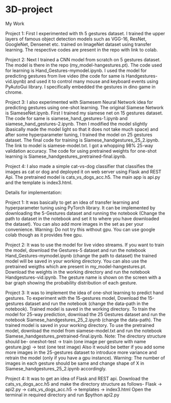 # 3D-project

My Work

Project 1:
First I experimented with th 5 gestures dataset. I trained the upper layers of famous object detection models such as 
VGG-16, ResNet, GoogleNet, Densenet etc. trained on ImageNet dataset using transfer learning. The respective codes are
present in the repo with link to colab.

Project 2:
Next I trained a CNN model from scratch on 5 gestures dataset. The model is there in the repo (my_model-hangestures.pt).
The code used for learning is Hand_Gestures-mymodel.ipynb. I used the model for predicting gestures from live video (the
code for same is Handgestures-vid.ipynb) and used it to control many mouse and keyboard events using PyAutoGui library.
I specifically embedded the gestures in dino game in chrome.

Project 3:
I also experimented with Siamesem Neural Network idea for predicting gestures using one-shot learning. The original
Siamese Network is SiameseNet.ipynb. First I trained my siamese net on 15 gestures dataset. The code for same is 
siamese_hand_gestures-1.ipynb and siamese_hand_gestures-2.ipynb. Then I modified the model slightly (basically
made the model light so that it does not take much space) and after some hyperparameter tuning, I trained the model
on 25 gestures dataset. The final code for training is Siamese_handgestures_25_2.ipynb. The link to model is 
siamese-model.txt. I got a whopping 98% 25-way validation accuracy. The code for using pretrained weights for 
one-shot learning is Siamese_handgestures_pretrained-final.ipynb.

Project 4:
I also made a simple cat-vs-dog classifier that classifies the images as cat or dog and deployed it on web 
server using Flask and REST Api. The pretrained model is cats_vs_dogs_acc.h5. The main app is api.py and the 
template is index3.html. 

Details for implementation:

Project 1:
It was basically to get an idea of transfer learning and hyperparameter tuning using PyTorch library. It can be implemented
by downloading the 5-Gestures dataset and running the notebook (Change the path to dataset in the notebook and set
it to where you have downloaded the dataset). You can also add more images in the set as per your convenience.
Warning: Do not try this without gpu. You can use google colab though as it provides free gpu.

Project 2:
It was to use the model for live video streams. If you want to train the model, download the Gestures-5 dataset and run
the notebook Hand_Gestures-mymodel.ipynb (change the path to dataset) the trained model will be saved in your working
directory. You can also use the pretrained weigths which are present in my_model-hangestures.pt. Download the weights in
the working directory and run the notebook Handgestures-vid.ipynb. The gesture name is shown on the screen with a bar graph
showing the probability distribution of each gesture.

Project 3:
It was to implement the idea of one-shot learning to predict hand gestures. To experiment with the 15-gestures model, 
Download the 15-gestures dataset and run the notebook (change the data-path in the notebook). Trained model is saved
in the working directory. To train the model for 25-way prediction, download the 25 Gestures dataset and run the notebook
Siamese_handgestures_25_2.ipynb (change the data-path). The trained model is saved in your working directory.
To use the pretrained model, download the model from siamese-model.txt and run the notebook Siamese_handgestures_pretrained-final.ipynb.
Note: The directory structure should be-
      oneshot-test -> train (one image per gesture with name gesture.jpg)
                   -> test (one test image)
      Also it would be better if you add some more images in the 25-gestures dataset to introduce more variance and
      retrain the model (only if you have a gpu instance).
      Warning: The number of images in each gesture should be same and change shape of X in Siamese_handgestures_25_2.ipynb
               accordingly.
               
Project 4:
It was to get an idea of Flask and REST api. Download the cats_vs_dogs_acc.h5 and make the directory structure as follows-
Flask -> api2.py
      -> cats_vs_dogs_acc.h5
      -> templates -> index3.html
Open the terminal in required directory and run $python api2.py
